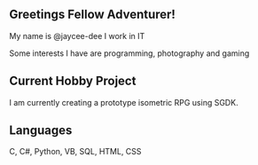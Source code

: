 <h2> Greetings Fellow Adventurer!</h2>
<p>My name is @jaycee-dee I work in IT </p>
<p>Some interests I have are programming, photography and gaming</p>

<h2> Current Hobby Project </h2>
<p>I am currently creating a prototype isometric RPG using SGDK.</p>

<h2> Languages </h2>
<p>C, C#, Python, VB, SQL, HTML, CSS</p>

<!---
jaycee-dee/jaycee-dee is a ✨ special ✨ repository because its `README.md` (this file) appears on your GitHub profile.
You can click the Preview link to take a look at your changes.
--->
